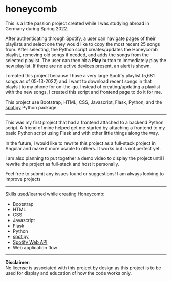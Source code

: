 # honeycomb
This is a little passion project created while I was studying abroad in Germany during Spring 2022.

After authenticating through Spotify, a user can navigate pages of their playlists and select one they would like to copy the most recent 25 songs from. After selecting, the Python script creates/updates the Honeycomb playlist, removing old songs if needed, and adds the songs from the selected playlist. The user can then hit a **Play** button to immediately play the new playlist. If there are no active devices present, an alert is shown.

I created this project because I have a very large Spotify playlist (5,681 songs as of 05-13-2022) and I want to download recent songs in that playlsit to my phone for on-the-go. Instead of creating/updating a playlist with the new songs, I created this script and frontend page to do it for me.

This project use Bootstrap, HTML, CSS, Javascript, Flask, Python, and the [spotipy](https://spotipy.readthedocs.io/en/2.19.0/) Python package.

***

This was my first project that had a frontend attached to a backend Python script. A friend of mine helped get me started by attaching a frontend to my basic Python script using Flask and with other little things along the way.

In the future, I would like to rewrite this project as a full-stack project in Angular and make it more usable to others. It works but is not perfect yet.

I am also planning to put together a demo video to display the project until I rewrite the project as full-stack and host it personally.

Feel free to submit any issues found or suggestions! I am always looking to improve projects

***

Skills used/learned while creating Honeycomb:
- Bootstrap
- HTML
- CSS
- Javascript
- Flask
- Python
- [spotipy](https://spotipy.readthedocs.io/en/2.19.0/)
- [Spotify Web API](https://developer.spotify.com/documentation/web-api/quick-start/)
- Web application flow

***

**Disclaimer**:<br>
No license is associated with this project by design as this project is to be used for display and education of how the code works only.